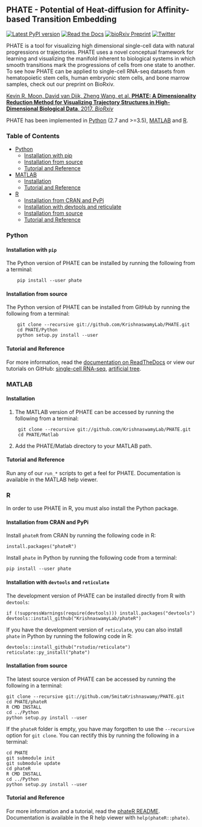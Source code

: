 PHATE - Potential of Heat-diffusion for Affinity-based Transition Embedding
---------------------------------------------------------------------------

[![Latest PyPI version](https://img.shields.io/pypi/v/phate.svg)](https://pypi.org/project/phate/)
[![Read the Docs](https://img.shields.io/readthedocs/phate.svg)](https://phate.readthedocs.io/)
[![bioRxiv Preprint](https://zenodo.org/badge/DOI/10.1101/120378.svg)](https://www.biorxiv.org/content/early/2017/12/01/120378)
[![Twitter](https://img.shields.io/twitter/follow/KrishnaswamyLab.svg?style=social&label=Follow)](https://twitter.com/KrishnaswamyLab)

PHATE is a tool for visualizing high dimensional single-cell data with natural progressions or trajectories. PHATE uses a novel conceptual framework for learning and visualizing the manifold inherent to biological systems in which smooth transitions mark the progressions of cells from one state to another. To see how PHATE can be applied to single-cell RNA-seq datasets from hematopoietic stem cells, human embryonic stem cells, and bone marrow samples, check out our preprint on BioRxiv.

[Kevin R. Moon, David van Dijk, Zheng Wang, et al. **PHATE: A Dimensionality Reduction Method for Visualizing Trajectory Structures in High-Dimensional Biological Data**. 2017. *BioRxiv*](http://biorxiv.org/content/early/2017/03/24/120378)


PHATE has been implemented in [Python](#python) (2.7 and >=3.5), [MATLAB](#matlab) and [R](#r).

### Table of Contents

* [Python](#python)
    * [Installation with pip](#installation-with-pip)
    * [Installation from source](#installation-from-source)
    * [Tutorial and Reference](#tutorial-and-reference)
* [MATLAB](#matlab)
    * [Installation](#installation)
    * [Tutorial and Reference](#tutorial-and-reference-1)
* [R](#r)
    * [Installation from CRAN and PyPi](#installation-from-cran-and-pypi)
    * [Installation with devtools and reticulate](#installation-with-devtools-and-reticulate)
    * [Installation from source](#installation-from-source-1)
    * [Tutorial and Reference](#tutorial-and-reference-2)

### Python

#### Installation with `pip`

The Python version of PHATE can be installed by running the following from a terminal:

        pip install --user phate

#### Installation from source

The Python version of PHATE can be installed from GitHub by running the following from a terminal:

        git clone --recursive git://github.com/KrishnaswamyLab/PHATE.git
        cd PHATE/Python
        python setup.py install --user

#### Tutorial and Reference

For more information, read the [documentation on ReadTheDocs](http://phate.readthedocs.io/) or view our tutorials on GitHub: [single-cell RNA-seq](http://nbviewer.jupyter.org/github/KrishnaswamyLab/PHATE/blob/master/Python/tutorial/EmbryoidBody.ipynb), [artificial tree](http://nbviewer.jupyter.org/github/KrishnaswamyLab/PHATE/blob/master/Python/tutorial/PHATE_tree.ipynb).

### MATLAB

#### Installation

1. The MATLAB version of PHATE can be accessed by running the following from a terminal:

        git clone --recursive git://github.com/KrishnaswamyLab/PHATE.git
        cd PHATE/Matlab

2. Add the PHATE/Matlab directory to your MATLAB path.

#### Tutorial and Reference

Run any of our `run_*` scripts to get a feel for PHATE. Documentation is available in the MATLAB help viewer.

### R

In order to use PHATE in R, you must also install the Python package.

#### Installation from CRAN and PyPi

Install `phateR` from CRAN by running the following code in R:

    install.packages("phateR")

Install `phate` in Python by running the following code from a terminal:

    pip install --user phate

#### Installation with `devtools` and `reticulate`

The development version of PHATE can be installed directly from R with `devtools`:

    if (!suppressWarnings(require(devtools))) install.packages("devtools")
    devtools::install_github("KrishnaswamyLab/phateR")

If you have the development version of `reticulate`, you can also install `phate` in Python by running the following code in R:

    devtools::install_github("rstudio/reticulate")
    reticulate::py_install("phate")

#### Installation from source

The latest source version of PHATE can be accessed by running the following in a terminal:

    git clone --recursive git://github.com/SmitaKrishnaswamy/PHATE.git
    cd PHATE/phateR
    R CMD INSTALL
    cd ../Python
    python setup.py install --user

If the `phateR` folder is empty, you have may forgotten to use the `--recursive` option for `git clone`. You can rectify this by running the following in a terminal:

    cd PHATE
    git submodule init
    git submodule update
    cd phateR
    R CMD INSTALL
    cd ../Python
    python setup.py install --user


#### Tutorial and Reference

For more information and a tutorial, read the [phateR README](https://github.com/KrishnaswamyLab/phateR). Documentation is available in the R help viewer with `help(phateR::phate)`.
